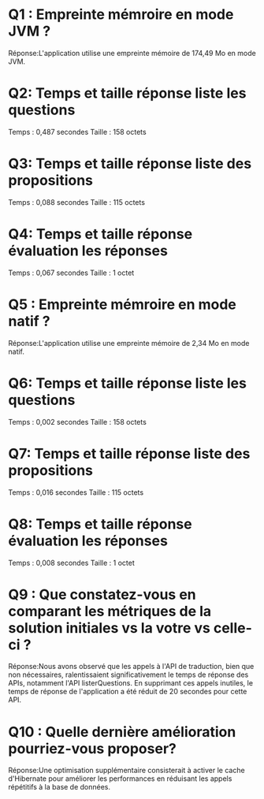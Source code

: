 # Q1 : Empreinte mémroire en mode JVM ?
Réponse:L'application utilise une empreinte mémoire de 174,49 Mo en mode JVM.

# Q2: Temps et  taille  réponse   liste les questions
Temps : 0,487 secondes
Taille : 158 octets

# Q3: Temps et  taille  réponse  liste des propositions
Temps : 0,088 secondes
Taille : 115 octets

# Q4: Temps et  taille  réponse  évaluation les réponses
Temps : 0,067 secondes
Taille : 1 octet

# Q5 : Empreinte mémroire en mode natif ?
Réponse:L'application utilise une empreinte mémoire de 2,34 Mo en mode natif.

# Q6: Temps et  taille  réponse   liste les questions
Temps : 0,002 secondes
Taille : 158 octets

# Q7: Temps et  taille  réponse  liste des propositions
Temps : 0,016 secondes
Taille : 115 octets

# Q8: Temps et  taille  réponse  évaluation les réponses
Temps : 0,008 secondes
Taille : 1 octet


# Q9 :  Que constatez-vous en comparant les métriques de la solution  initiales vs la votre vs celle-ci ?
Réponse:Nous avons observé que les appels à l'API de traduction, bien que non nécessaires, ralentissaient significativement le temps de réponse des APIs, notamment l'API listerQuestions. En supprimant ces appels inutiles, le temps de réponse de l'application a été réduit de 20 secondes pour cette API.

# Q10 : Quelle dernière amélioration pourriez-vous proposer?
Réponse:Une optimisation supplémentaire consisterait à activer le cache d'Hibernate pour améliorer les performances en réduisant les appels répétitifs à la base de données.
